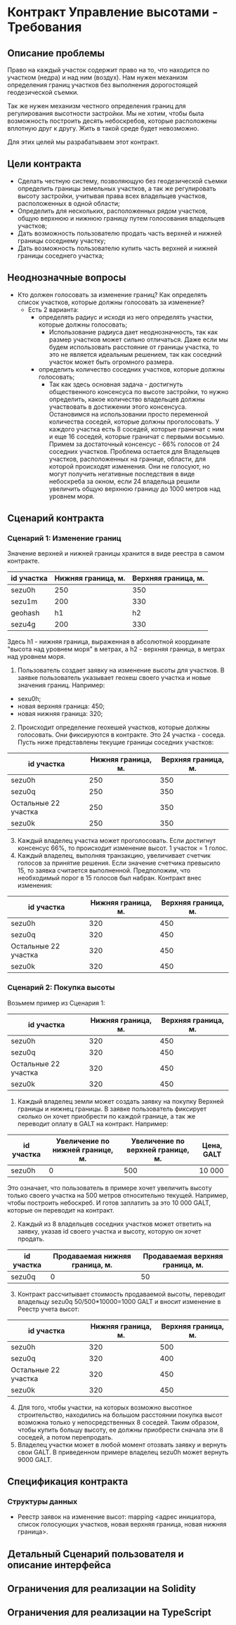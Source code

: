 # Контракт Управление высотами - Требования

## Описание проблемы
Право на каждый участок содержит право на то, что находится по участком (недра) и над ним (воздух).
Нам нужен механизм определения границ участков без выполнения дорогостоящей геодезической съемки.

Так же нужен механизм честного определения границ для регулирования высотности застройки. Мы не хотим, чтобы была возможность построить десять небоскребов, которые расположены вплотную друг к другу. Жить в такой среде будет невозможно.

Для этих целей мы разрабатываем этот контракт.

## Цели контракта
- Сделать честную систему, позволяющую без геодезической съемки определить границы земельных участков, а так же регулировать высоту застройки, учитывая права всех владельцев участков, расположенных в одной области;
- Определить для нескольких, расположенных рядом участков, общую верхнюю и нижнюю границу путем голосования владельцев участков;
- Дать возможность пользователю продать часть верхней и нижней границы соседнему участку;
- Дать возможность пользователю купить часть верхней и нижней границы соседнего участка;

## Неоднозначные вопросы
- Кто должен голосовать за изменение границ?
Как определять список участков, которые должны голосовать за изменение?
  - Есть 2 варианта:
    - определять радиус и исходя из него определять участки, которые должны голосовать;
      - Использование радиуса дает неоднозначность, так как размер участков может сильно отличаться. Даже если мы будем использовать расстояние от границы участка, то это не является идеальным решением, так как соседний участок может быть огромного размера.
    - определить количество соседних участков, которые должны голосовать;
      - Так как здесь основная задача - достигнуть общественного консенсуса по высоте застройки, то нужно определить, какое количество владельцев должны участвовать в достижении этого консенсуса. Остановимся на использовании просто переменной количества соседей, которые должны проголосовать. У каждого участка есть 8 соседей, которые граничат с ним и еще 16 соседей, которые граничат с первыми восьмью. Примем за достаточный консенсус - 66% голосов от 24 соседних участков. Проблема остается для Владельцев участков, расположенных на границе, области, для которой происходят изменения. Они не голосуют, но могут получить негативные последствия в виде небоскреба за окном, если 24 владельца решили увеличить общую верхнюю границу до 1000 метров над уровнем моря.

## Сценарий контракта
### Сценарий 1: Изменение границ
Значение верхней и нижней границы хранится в виде реестра в самом контракте.

| id участка | Нижняя граница, м. | Верхняя граница, м. |
| ---------- | -------------- | --------------- |
| sezu0h | 250 | 350 |
| sezu1m | 200 | 330 |
| geohash | h1 | h2 |
| sezu4g | 200 | 330 |

Здесь h1 - нижняя граница, выраженная в абсолютной координате "высота над уровнем моря" в метрах, а h2 - верхняя граница, в метрах над уровнем моря.
1. Пользователь создает заявку на изменение высоты для участков. В заявке пользователь указывает  геохеш своего участка и новые значения границ.
Например:
- sexu0h;
- новая верхняя граница: 450;
- новая нижняя граница: 320;
2. Происходит определение геохешей участков, которые должны голосовать. Они фиксируются в контракте. Это 24 участка - соседа.
Пусть ниже представлены текущие границы соседних участков:

| id участка | Нижняя граница, м. | Верхняя граница, м. |
| ---------- | -------------- | --------------- |
| sezu0h | 250 | 350 |
| sezu0q | 250 | 350 |
| Остальные 22 участка  | 250 | 350 |
| sezu0k | 250 | 350 |

3. Каждый владелец участка может проголосовать. Если достигнут консенсус 66%, то происходит изменение высот. 1 участок = 1 голос.
4. Каждый владелец, выполняя транзакцию, увеличивает счетчик голосов за принятие решения. Если значение счетчика превысило 15, то заявка считается выполненной.
Предположим, что необходимый порог в 15 голосов был набран. Контракт внес изменения:

| id участка | Нижняя граница, м. | Верхняя граница, м. |
| ---------- | -------------- | --------------- |
| sezu0h | 320 | 450 |
| sezu0q | 320 | 450 |
| Остальные 22 участка | 320 | 450 |
| sezu0k | 320 | 450 |

### Сценарий 2: Покупка высоты
Возьмем пример из Сценария 1:

| id участка | Нижняя граница, м. | Верхняя граница, м. |
| ---------- | -------------- | --------------- |
| sezu0h | 320 | 450 |
| sezu0q | 320 | 450 |
| Остальные 22 участка | 320 | 450 |
| sezu0k | 320 | 450 |

1. Каждый владелец земли может создать заявку на покупку Верхней границы и нижнец границы. В заявке пользователь фиксирует сколько он хочет приобрести по каждой границе, а так же переводит оплату в GALT на контракт.
Например:

| id участка | Увеличение по нижней границе, м. | Увеличение по верхней границе, м. | Цена, GALT|
| ---------- | -------------- | --------------- | --------------- |
| sezu0h | 0 | 500 | 10 000 |

Это означает, что пользователь в примере хочет увеличить высоту только своего участка на 500 метров относительно текущей. Например, чтобы построить небоскреб. И готов заплатить за это 10 000 GALT, которые он переводит на контракт.

2. Каждый из 8 владельцев соседних участков может ответить на заявку, указав id своего участка и высоту, которую он хочет продать.

| id участка | Продаваемая нижняя граница, м. | Продаваемая верхняя граница, м. |
| ---------- | -------------- | --------------- |
| sezu0q | 0 | 50 |

3. Контракт рассчитывает стоимость продаваемой высоты, переводит владельцу sezu0q 50/500*10000=1000 GALT и вносит изменение в Реестр учета высот:

| id участка | Нижняя граница, м. | Верхняя граница, м. |
| ---------- | -------------- | --------------- |
| sezu0h | 320 | 500 |
| sezu0q | 320 | 400 |
| Остальные 22 участка | 320 | 450 |
| sezu0k | 320 | 450 |

4. Для того, чтобы участки, на которых возможно высотное строительство, находились на большом расстоянии покупка высот возможна только у непосредственных 8 соседей. Таким образом, чтобы купить большу высоту, ее должны приобрести сначала эти 8 соседей, а потом перепродать.
5. Владелец участки может в любой момент отозвать заявку и вернуть свои GALT. В приведенном примере владелец sezu0h может вернуть 9000 GALT.

## Спецификация контракта
### Структуры данных
- Реестр заявок на изменение высот: mapping <адрес инициатора, список голосующих участков, новая верхняя граница, новая нижняя граница>.

## Детальный Сценарий пользователя и описание интерфейса

## Ограничения для реализации на Solidity

## Ограничения для реализации на TypeScript
